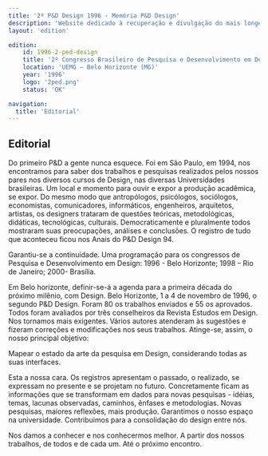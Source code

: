 ```yaml
---
title: '2º P&D Design 1996 - Memória P&D Design'
description: 'Website dedicado à recuperação e divulgação do mais longevo evento científico do campo do design no Brasil.'
layout: 'edition'

edition:
    id: 1996-2-ped-design
    title: '2º Congresso Brasileiro de Pesquisa e Desenvolvimento em Design'
    location: 'UEMG – Belo Horizonte (MG)'
    year: '1996'
    logo: '2ped.png'
    status: 'OK'

navigation:
  title: 'Editorial'
---
```


## Editorial

Do primeiro P&D a gente nunca esquece. Foi em São Paulo, em 1994, nos encontramos para saber dos trabalhos e pesquisas realizados pelos nossos pares nos diversos cursos de Design, nas diversas Universidades brasileiras. Um local e momento para ouvir e expor a produção acadêmica, se expor. Do mesmo modo que antropólogos, psicólogos, sociólogos, economistas, comunicadores, informáticos, engenheiros, arquitetos, artistas, os designers trataram de questões teóricas, metodológicas, didáticas, tecnológicas, culturais. Democraticamente e pluralmente todos mostraram suas preocupações, análises e conclusões. O registro de tudo que aconteceu ficou nos Anais do P&D Design 94.

Garantiu-se a continuidade. Uma programação para os congressos de Pesquisa e Desenvolvimento em Design: 1996 - Belo Horizonte; 1998 – Rio de Janeiro; 2000- Brasília.

Em Belo horizonte, definir-se-á a agenda para a primeira década do próximo milênio, com Design. Belo Horizonte, 1 a 4 de novembro de 1996, o segundo P&D Design. Foram 80 os trabalhos enviados e 55 os aprovados. Todos foram avaliados por três conselheiros da Revista Estudos em Design. Nos tornamos mais exigentes. Vários autores atenderam às sugestões e fizeram correções e modificações nos seus trabalhos. 
Atinge-se, assim, o nosso principal objetivo:

Mapear o estado da arte da pesquisa em Design, considerando todas as suas interfaces.

Esta a nossa cara. Os registros apresentam o passado, o realizado, se expressam no presente e se projetam no futuro. Concretamente ficam as informações que se transformam em dados para novas pesquisas - idéias, temas, lacunas observadas, caminhos, ênfases e metodologias. Novas pesquisas, maiores reflexões, mais produção. Garantimos o nosso espaço na universidade. Contribuimos para a consolidação do design entre nós.

Nos damos a conhecer e nos conhecermos melhor. A partir dos nossos trabalhos, de todos e de cada um. Até o próximo encontro.

